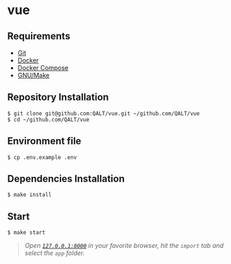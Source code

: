 # vue

## Requirements

- [Git](https://git-scm.com/)
- [Docker](https://www.docker.com/)
- [Docker Compose](https://docs.docker.com/compose/)
- [GNU/Make](https://www.gnu.org/software/make/)

## Repository Installation

```console
$ git clone git@github.com:QALT/vue.git ~/github.com/QALT/vue
$ cd ~/github.com/QALT/vue
```

## Environment file

```console
$ cp .env.example .env
```

## Dependencies Installation

```console
$ make install
```

## Start

```console
$ make start
```

> *Open [`127.0.0.1:8000`](http://127.0.0.1:8000) in your favorite browser, hit the `import` tab and select the `app` folder.*
